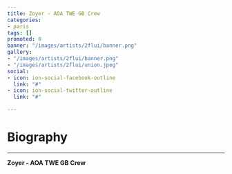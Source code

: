 ```yaml
---
title: Zoyer - AOA TWE GB Crew
categories:
- paris
tags: []
promoted: 0
banner: "/images/artists/2flui/banner.png"
gallery:
- "/images/artists/2flui/banner.png"
- "/images/artists/2flui/union.jpeg"
social:
- icon: ion-social-facebook-outline
  link: "#"
- icon: ion-social-twitter-outline
  link: "#"

---
```

# Biography
---

**Zoyer - AOA TWE GB Crew**